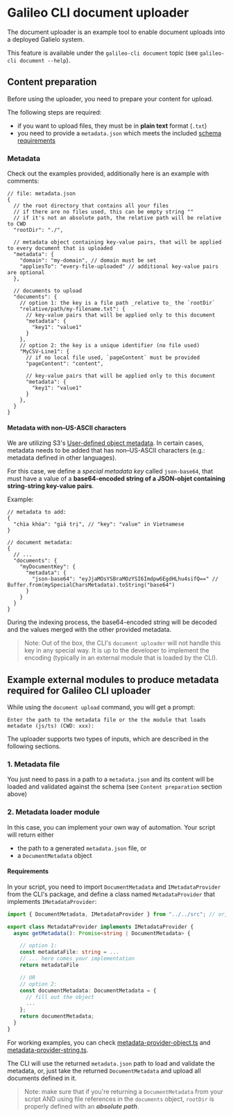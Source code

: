 # Galileo CLI document uploader

The document uploader is an example tool to enable document uploads into a deployed
Galielo system.

This feature is available under the `galileo-cli document` topic (see `galileo-cli document --help`).

## Content preparation

Before using the uploader, you need to prepare your content for upload.

The following steps are required:

* if you want to upload files, they must be in **plain text** format (`.txt`)
* you need to provide a `metadata.json` which meets the included [schema requirements](../src/lib/document/metadata.schema.json)

### Metadata

Check out the examples provided, additionally here is an example with comments:

```jsonc
// file: metadata.json
{
  // the root directory that contains all your files
  // if there are no files used, this can be empty string ""
  // if it's not an absolute path, the relative path will be relative to CWD
  "rootDir": "./",

  // metadata object containing key-value pairs, that will be applied to every document that is uploaded
  "metadata": {
    "domain": "my-domain", // domain must be set
    "appliesTo": "every-file-uploaded" // additional key-value pairs are optional
  },

  // documents to upload
  "documents": {
    // option 1: the key is a file path _relative to_ the `rootDir`
    "relative/path/my-filename.txt": {
      // key-value pairs that will be applied only to this document
      "metadata": {
        "key1": "value1"
      }
    },
    // option 2: the key is a unique identifier (no file used)
    "MyCSV-Line1": {
      // if no local file used, `pageContent` must be provided
      "pageContent": "content",

      // key-value pairs that will be applied only to this document
      "metadata": {
        "key1": "value1"
      }
    },
  }
}
```

#### Metadata with non–US-ASCII characters

We are utilizing S3's [User-defined object metadata](https://docs.aws.amazon.com/AmazonS3/latest/userguide/UsingMetadata.html#UserMetadata).
In certain cases, metadata needs to be added that has non–US-ASCII characters (e.g.: metadata defined in other languages).

For this case, we define a _special metadata key_ called `json-base64`, that must have a value of a **base64-encoded string of a JSON-objet containing string-string key-value pairs**.

Example:

```jsonc
// metadata to add:
{
  "chìa khóa": "giá trị", // "key": "value" in Vietnamese
}

// document metadata:
{
  // ...
  "documents": {
    "myDocumentKey": {
      "metadata": {
        "json-base64": "eyJjaMOsYSBraMOzYSI6Imdpw6EgdHLhu4sifQ==" // Buffer.from(mySpecialCharsMetadata).toString("base64")
      }
    }
  }
}
```

During the indexing process, the base64-encoded string will be decoded and the values merged with the other provided metadata.

> Note: Out of the box, the CLI's `document uploader` will not handle this key in any special way. It is up to the developer to implement the encoding (typically in an external module that is loaded by the CLI).

## Example external modules to produce metadata required for Galileo CLI uploader

While using the `document upload` command, you will get a prompt:

`Enter the path to the metadata file or the the module that loads metadate (js/ts) (CWD: xxx):`

The uploader supports two types of inputs, which are described in the following sections.

### 1. Metadata file

You just need to pass in a path to a `metadata.json` and its content will be loaded and validated against the schema (see `Content preparation` section above)

### 2. Metadata loader module

In this case, you can implement your own way of automation. Your script will return either

* the path to a generated `metadata.json` file, or
* a `DocumentMetadata` object

#### Requirements

In your script, you need to import `DocumentMetadata` and `IMetadataProvider` from the CLI's package, and define a class named `MetadataProvider` that implements `IMetadataProvider`:

```ts
import { DocumentMetadata, IMetadataProvider } from "../../src"; // or, later: ... from "@aws-galileo/cli"

export class MetadataProvider implements IMetadataProvider {
  async getMetadata(): Promise<string | DocumentMetadata> {

    // option 1:
    const metadataFile: string = ...
    // ... here comes your implementation
    return metadataFile

    // OR
    // option 2:
    const documentMetadata: DocumentMetadata = {
      // fill out the object
      ...
    };
    return documentMetadata;
  }
}
```

For working examples, you can check [metadata-provider-object.ts](./csv-loader/metadata-provider-object.ts) and [metadata-provider-string.ts](./csv-loader/metadata-provider-string.ts).

The CLI will use the returned `metadata.json` path to load and validate the metadata, or, just take the returned `DocumentMetadata` and upload all documents defined in it.

> Note: make sure that if you're returning a `DocumentMetadata` from your script AND using file references in the `documents` object, `rootDir` is properly defined with an _**absolute path**_.
